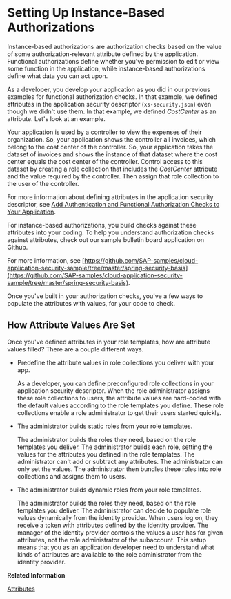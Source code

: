 <!-- loio519965ca3f214a788c9d24eed3513119 -->

# Setting Up Instance-Based Authorizations

Instance-based authorizations are authorization checks based on the value of some authorization-relevant attribute defined by the application. Functional authorizations define whether you've permission to edit or view some function in the application, while instance-based authorizations define what data you can act upon.

As a developer, you develop your application as you did in our previous examples for functional authorization checks. In that example, we defined attributes in the application security descriptor \(`xs-security.json`\) even though we didn't use them. In that example, we defined *CostCenter* as an attribute. Let's look at an example.

Your application is used by a controller to view the expenses of their organization. So, your application shows the controller all invoices, which belong to the cost center of the controller. So, your application takes the dataset of invoices and shows the instance of that dataset where the cost center equals the cost center of the controller. Control access to this dataset by creating a role collection that includes the *CostCenter* attribute and the value required by the controller. Then assign that role collection to the user of the controller.

For more information about defining attributes in the application security descriptor, see [Add Authentication and Functional Authorization Checks to Your Application](add-authentication-and-functional-authorization-checks-to-your-application-0a69484.md).

For instance-based authorizations, you build checks against these attributes into your coding. To help you understand authorization checks against attributes, check out our sample bulletin board application on Github.

For more information, see [https://github.com/SAP-samples/cloud-application-security-sample/tree/master/spring-security-basis](https://github.com/SAP-samples/cloud-application-security-sample/tree/master/spring-security-basis).

Once you've built in your authorization checks, you've a few ways to populate the attributes with values, for your code to check.



<a name="loio519965ca3f214a788c9d24eed3513119__section_zhf_4fx_z4b"/>

## How Attribute Values Are Set

Once you've defined attributes in your role templates, how are attribute values filled? There are a couple different ways.

-   Predefine the attribute values in role collections you deliver with your app.

    As a developer, you can define preconfigured role collections in your application security descriptor. When the role administrator assigns these role collections to users, the attribute values are hard-coded with the default values according to the role templates you define. These role collections enable a role administrator to get their users started quickly.

-   The administrator builds static roles from your role templates.

    The administrator builds the roles they need, based on the role templates you deliver. The administrator builds each role, setting the values for the attributes you defined in the role templates. The administrator can't add or subtract any attributes. The administrator can only set the values. The administrator then bundles these roles into role collections and assigns them to users.

-   The administrator builds dynamic roles from your role templates.

    The administrator builds the roles they need, based on the role templates you deliver. The administrator can decide to populate role values dynamically from the identity provider. When users log on, they receive a token with attributes defined by the identity provider. The manager of the identity provider controls the values a user has for given attributes, not the role administrator of the subaccount. This setup means that you as an application developer need to understand what kinds of attributes are available to the role administrator from the identity provider.


**Related Information**  


[Attributes](../50_administration_and_ops/attributes-713f52a.md "Attributes use information that is specific to the user, for example the user's country. If the application developer in the Cloud Foundry environment of SAP BTP has created a country attribute to a role, this restricts the data a business user can see based on this attribute.")

